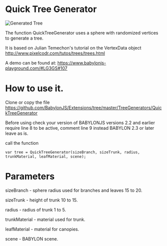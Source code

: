 # Quick Tree Generator

![Generated Tree ](/img/extensions/trees/quick1.png)

The function QuickTreeGenerator uses a sphere with randomized vertices to generate a tree. 

It is based on Julian Temechon's tutorial on the VertexData object http://www.pixelcodr.com/tutos/trees/trees.html

A demo can be found at:  https://www.babylonjs-playground.com/#LG3GS#107

# How to use it.

Clone or copy the file https://github.com/BabylonJS/Extensions/tree/master/TreeGenerators/QuickTreeGenerator

Before using check your version of BABYLONJS versions 2.2 and earlier require line 8 to be active, comment line 9 instead
BABYLON 2.3 or later leave as is.

call the function

```
var tree = QuickTreeGenerator(sizeBranch, sizeTrunk, radius, trunkMaterial, leafMaterial, scene);
```

# Parameters

sizeBranch - sphere radius used for branches and leaves 15 to 20.

sizeTrunk - height of trunk 10 to 15.

radius - radius of trunk 1 to 5.

trunkMaterial - material used for trunk.

leafMaterial - material for canopies.
 
scene - BABYLON scene. 
